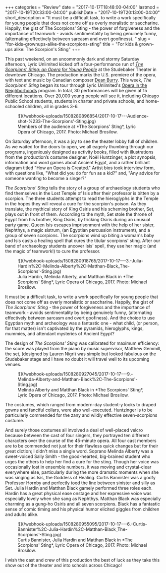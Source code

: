 +++
categories = "Review"
date = "2017-10-17T18:48:00-04:00"
lastmod = "2017-10-19T20:33:00-04:00"
publishDate = "2017-10-19T20:13:00-04:00"
short_description = "It must be a difficult task, to write a work specifically for young people that does not come off as overly moralistic or saccharine. Happily, the gist of The Scorpions' Sting - the power of forgiveness and the importance of teamwork - avoids sentimentality by being genuinely funny, (alternating effectively between sarcasm and overt goofiness). "
slug = "for-kids-grownups-alike-the-scorpions-sting"
title = "For kids &amp; grown-ups alike: The Scorpion&#039;s Sting"
+++

This past weekend, on an uncommonly dark and stormy Saturday afternoon, Lyric Unlimited kicked off a four-performance run of [*The Scorpions' Sting: an Opera for Young People*](https://www.lyricopera.org/concertstickets/calendar/2017-2018-other/productions/lyricopera/the-scorpions-sting-opera-tickets) at the Studebaker Theater in downtown Chicago. The production marks the U.S. premiere of the opera, with text and music by Canadian composer [Dean Burry](/scene/people/dean-burry/). This week, *The Scorpions' Sting* began its tour through Lyric Unlimited's [Opera in the Neighborhoods](https://www.lyricopera.org/lyricunlimited/studentsandteachers/operaintheneighborhoods) program. In total, 30 performances will be given at 15 different locations. Over 20,000 young people will see it, including Chicago Public School students, students in charter and private schools, and home-schooled children, all in grades 3-6.

<figure data-type="image">
![](/webhook-uploads/1508280896854/2017-10-17---Audience-shot-%233-The-Scorpions'-Sting.jpg)
<figcaption>Members of the audience at *The Scorpions' Sting*, Lyric Opera of Chicago, 2017. Photo: Michael Brosilow.</figcaption>
</figure>

On Saturday afternoon, it was a joy to see the theater lobby full of children. As we waited for the doors to open, we all eagerly thumbing through our programs, ingeniously designed as activity books, filled with illustrations from the production’s costume designer, Noël Huntzinger, a plot synopsis, information and word games about Ancient Egypt, and a rather brilliant diagram titled "How an Opera is Created." Artist bios took interview form, with questions like, "What did you do for fun as a kid?" and, "Any advice for someone wanting to become a singer?"

*The Scorpions' Sting* tells the story of a group of archaeology students who find themselves in the Lost Temple of Isis after their professor is bitten by a scorpion. The three students attempt to read the hieroglyphs in the Temple in the hopes they will reveal a cure for the scorpion's poison. As they translate, the mythical story of King Osiris and his scheming brother, Set, plays out in front of them. According to the myth, Set stole the throne of Egypt from his brother, King Osiris, by tricking Osiris during an unusual party game. Queen Isis escapes imprisonment with the help of her sister, Nephthys, a magic sistrum, (an Egyptian percussion instrument), and a group of seven scorpions. The scorpions wind up biting a woman's baby and Isis casts a healing spell that cures the titular scorpions' sting. After our band of archaeology students uncover Isis' spell, they use her magic (and the magic of teamwork!) to cure the professor.

<figure data-type="image">
![](/webhook-uploads/1508280918765/2017-10-17---3.-Julia-Hardin%2C-Melinda-Alberty%2C-Matthan-Black_The-Scorpions'-Sting.jpg)
<figcaption>Julia Hardin, Melinda Alberty, and Matthan Black in *The Scorpions' Sting*, Lyric Opera of Chicago, 2017. Photo: Michael Brosilow.</figcaption>
</figure>

It must be a difficult task, to write a work specifically for young people that does not come off as overly moralistic or saccharine. Happily, the gist of *The Scorpions' Sting* - the power of forgiveness and the importance of teamwork - avoids sentimentality by being genuinely funny, (alternating effectively between sarcasm and overt goofiness). And the choice to use Egyptian myth and archeology was a fantastic one - what child, (or person, for that matter) isn't captivated by the pyramids, hieroglyphs, kings, mummies, and attendant mysteries of Ancient Egypt?

The design of *The Scorpions' Sting* was calibrated for maximum efficiency: the score was played from the piano by music supervisor, Matthew Gemmill, the set, (designed by Lauren Nigri) was simple but looked fabulous on the Studebaker stage and I have no doubt it will travel well to its upcoming venues.

<figure data-type="image">
![](/webhook-uploads/1508280927045/2017-10-17---9.-Melinda-Alberty-and-Matthan-Black%2C-The-Scorpions'-Sting.jpg)
<figcaption>Melinda Alberty and Matthan Black in *The Scorpions' Sting*, Lyric Opera of Chicago, 2017. Photo: Michael Brosilow.</figcaption>
</figure>

The costumes, which ranged from modern-day student-y looks to draped gowns and fanciful collars, were also well-executed. Huntzinger is to be particularly commended for the zany and wildly effective seven-scorpions costume.

And surely those costumes all involved a deal of well-placed velcro because between the cast of four singers, they portrayed ten different characters over the course of the 45-minute opera. All four cast members are to be commended not just for their flawless quick changes but for their great diction; I didn't miss a single word. Soprano Melinda Alberty was a sweet-voiced Sally Smith - the good-hearted, big-brained student who urges the others to help her find a cure for the sting. Though her voice was occasionally lost in ensemble numbers, it was moving and crystal-clear everywhere else, particularly during the more dramatic moments when she was singing as Isis, the Goddess of Healing. Curtis Bannister was a goofy Professor Hornby and perfectly toed the line between sinister and silly as Set. Julia Hardin and Matthan Black gamely performed three roles each. Hardin has a great physical ease onstage and her expressive voice was especially lovely when she sang as Nephthys. Matthan Black was especially charming as a gung-ho Osiris and all seven scorpions. Black has a fantastic sense of comic timing and his physical humor elicited giggles from children and adults alike.

<figure data-type="image">
![](/webhook-uploads/1508280955095/2017-10-17---6.-Curtis-Bannister%2C-Julia-Hardin%2C-Matthan-Black_The-Scorpions'-Sting.jpg)
<figcaption>Curtis Bannister, Julia Hardin and Matthan Black in *The Scorpions' Sting*, Lyric Opera of Chicago, 2017. Photo: Michael Brosilow.</figcaption>
</figure>

I wish the cast and crew of this production the best of luck as they take this show out of the theater and into schools across Chicago!
